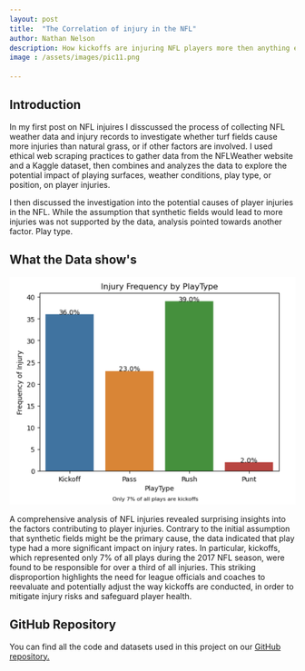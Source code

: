 ```yaml
---
layout: post
title:  "The Correlation of injury in the NFL"
author: Nathan Nelson
description: How kickoffs are injuring NFL players more then anything else. 
image : /assets/images/pic11.png

---
```


## Introduction 
In my first post on NFL injuires I disscussed the process of collecting NFL weather data and injury records to investigate whether turf fields cause more injuries than natural grass, or if other factors are involved. I used ethical web scraping practices to gather data from the NFLWeather website and a Kaggle dataset, then combines and analyzes the data to explore the potential impact of playing surfaces, weather conditions, play type, or position, on player injuries.

I then discussed the investigation into the potential causes of player injuries in the NFL. While the assumption that synthetic fields would lead to more injuries was not supported by the data, analysis pointed towards another factor. Play type.

## What the Data show's

![Figure](https://raw.githubusercontent.com/natetheknight75/my386blog/main/assets/images/chartbest.png)

A comprehensive analysis of NFL injuries revealed surprising insights into the factors contributing to player injuries. Contrary to the initial assumption that synthetic fields might be the primary cause, the data indicated that play type had a more significant impact on injury rates. In particular, kickoffs, which represented only 7% of all plays during the 2017 NFL season, were found to be responsible for over a third of all injuries. This striking disproportion highlights the need for league officials and coaches to reevaluate and potentially adjust the way kickoffs are conducted, in order to mitigate injury risks and safeguard player health. 

## GitHub Repository

You can find all the code and datasets used in this project on our [GitHub repository.](https://github.com/natetheknight75/nflgt)








